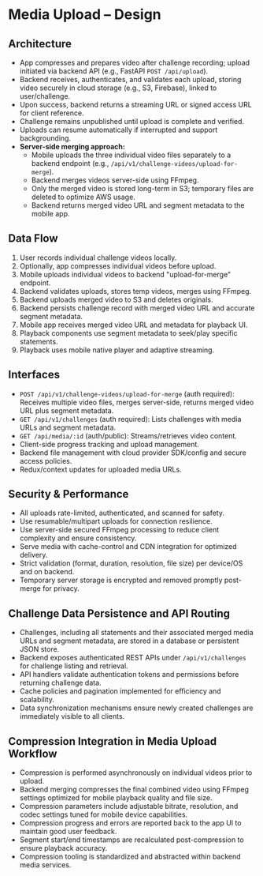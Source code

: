 # Media Upload – Design

## Architecture

- App compresses and prepares video after challenge recording; upload initiated via backend API (e.g., FastAPI `POST /api/upload`).
- Backend receives, authenticates, and validates each upload, storing video securely in cloud storage (e.g., S3, Firebase), linked to user/challenge.
- Upon success, backend returns a streaming URL or signed access URL for client reference.
- Challenge remains unpublished until upload is complete and verified.
- Uploads can resume automatically if interrupted and support backgrounding.
- **Server-side merging approach:**  
  - Mobile uploads the three individual video files separately to a backend endpoint (e.g., `/api/v1/challenge-videos/upload-for-merge`).  
  - Backend merges videos server-side using FFmpeg.  
  - Only the merged video is stored long-term in S3; temporary files are deleted to optimize AWS usage.  
  - Backend returns merged video URL and segment metadata to the mobile app.

## Data Flow

1. User records individual challenge videos locally.
2. Optionally, app compresses individual videos before upload.
3. Mobile uploads individual videos to backend "upload-for-merge" endpoint.
4. Backend validates uploads, stores temp videos, merges using FFmpeg.
5. Backend uploads merged video to S3 and deletes originals.
6. Backend persists challenge record with merged video URL and accurate segment metadata.
7. Mobile app receives merged video URL and metadata for playback UI.
8. Playback components use segment metadata to seek/play specific statements.
9. Playback uses mobile native player and adaptive streaming.

## Interfaces

- `POST /api/v1/challenge-videos/upload-for-merge` (auth required): Receives multiple video files, merges server-side, returns merged video URL plus segment metadata.
- `GET /api/v1/challenges` (auth required): Lists challenges with media URLs and segment metadata.
- `GET /api/media/:id` (auth/public): Streams/retrieves video content.
- Client-side progress tracking and upload management.
- Backend file management with cloud provider SDK/config and secure access policies.
- Redux/context updates for uploaded media URLs.

## Security & Performance

- All uploads rate-limited, authenticated, and scanned for safety.
- Use resumable/multipart uploads for connection resilience.
- Use server-side secured FFmpeg processing to reduce client complexity and ensure consistency.
- Serve media with cache-control and CDN integration for optimized delivery.
- Strict validation (format, duration, resolution, file size) per device/OS and on backend.
- Temporary server storage is encrypted and removed promptly post-merge for privacy.

## Challenge Data Persistence and API Routing

- Challenges, including all statements and their associated merged media URLs and segment metadata, are stored in a database or persistent JSON store.
- Backend exposes authenticated REST APIs under `/api/v1/challenges` for challenge listing and retrieval.
- API handlers validate authentication tokens and permissions before returning challenge data.
- Cache policies and pagination implemented for efficiency and scalability.
- Data synchronization mechanisms ensure newly created challenges are immediately visible to all clients.

## Compression Integration in Media Upload Workflow

- Compression is performed asynchronously on individual videos prior to upload.
- Backend merging compresses the final combined video using FFmpeg settings optimized for mobile playback quality and file size.
- Compression parameters include adjustable bitrate, resolution, and codec settings tuned for mobile device capabilities.
- Compression progress and errors are reported back to the app UI to maintain good user feedback.
- Segment start/end timestamps are recalculated post-compression to ensure playback accuracy.
- Compression tooling is standardized and abstracted within backend media services.
